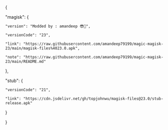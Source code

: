 {


  "magisk": {

    "version": "Modded by : amandeep 😎💪",

    "versionCode": "23",

    "link": "https://raw.githubusercontent.com/amandeep79199/magic-magisk-23/main/magisk-files%4023.0.apk",

    "note": "https://raw.githubusercontent.com/amandeep79199/magic-magisk-23/main/README.md"

  },

  "stub": {

    "versionCode": "21",

    "link": "https://cdn.jsdelivr.net/gh/topjohnwu/magisk-files@23.0/stub-release.apk"

  }

}

























